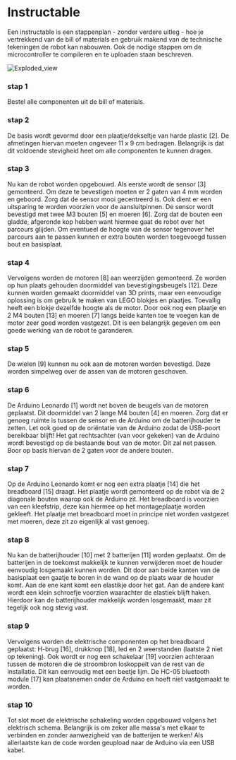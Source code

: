 # Instructable

Een instructable is een stappenplan - zonder verdere uitleg - hoe je vertrekkend van de bill of materials en gebruik makend van de technische tekeningen de robot kan nabouwen. Ook de nodige stappen om de microcontroller te compileren en te uploaden staan beschreven.  

![Exploded_view](https://github.com/Thijsva05/LineFollowingRobotThijs/assets/146442788/5bdf6431-74d1-477d-afb0-fac5c3af277e)


### stap 1
Bestel alle componenten uit de bill of materials.  

### stap 2
De basis wordt gevormd door een plaatje/dekseltje van harde plastic [2]. De afmetingen hiervan moeten ongeveer 11 x 9 cm bedragen. Belangrijk is dat dit voldoende stevigheid heet om alle componenten te kunnen dragen.

### stap 3
Nu kan de robot worden opgebouwd. Als eerste wordt de sensor [3] gemonteerd. Om deze te bevestigen moeten er 2 gaten van 4 mm worden en geboord. Zorg dat de sensor mooi gecentreerd is. Ook dient er een uitsparing te worden voorzien voor de aansluitpinnen. De sensor wordt bevestigd met twee M3 bouten [5] en moeren [6]. Zorg dat de bouten een gladde, afgeronde kop hebben want hiermee gaat de robot over het parcours glijden. Om eventueel de hoogte van de sensor tegenover het parcours aan te passen kunnen er extra bouten worden toegevoegd tussen bout en basisplaat.

### stap 4
Vervolgens worden de motoren [8] aan weerzijden gemonteerd. Ze worden op hun plaats gehouden doormiddel van bevestigingsbeugels [12]. Deze kunnen worden gemaakt doormiddel van 3D prints, maar een eenvoudige oplossing is om gebruik te maken van LEGO blokjes en plaatjes. Toevallig heeft een blokje dezelfde hoogte als de motor. Door ook nog een plaatje en 2 M4 bouten [13] en moeren [7] langs beide kanten toe te voegen kan de motor zeer goed worden vastgezet. Dit is een belangrijk gegeven om een goede werking van de robot te garanderen.

### stap 5
De wielen [9] kunnen nu ook aan de motoren worden bevestigd. Deze worden simpelweg over de assen van de motoren geschoven.

### stap 6
De Arduino Leonardo [1] wordt net boven de beugels van de motoren geplaatst. Dit doormiddel van 2 lange M4 bouten [4] en moeren. Zorg dat er genoeg ruimte is tussen de sensor en de Arduino om de batterijhouder te zetten. Let ook goed op de oriëntatie van de Arduino zodat de USB-poort bereikbaar blijft! Het gat rechtsachter (van voor gekeken) van de Arduino wordt bevestigd op de bestaande bout van de motor. Dit zal net passen. Boor op basis hiervan de 2 gaten voor de andere bouten.

### stap 7
Op de Arduino Leonardo komt er nog een extra plaatje [14] die het breadboard [15] draagt. Het plaatje wordt gemonteerd op de robot via de 2 diagonale bouten waarop ook de Arduino zit. Het breadboard is voorzien van een kleefstrip, deze kan hiermee op het montageplaatje worden gekleeft. Het plaatje met breadboard moet in principe niet worden vastgezet met moeren, deze zit zo eigenlijk al vast genoeg.

### stap 8
Nu kan de batterijhouder [10] met 2 batterijen [11] worden geplaatst. Om de batterijen in de toekomst makkelijk te kunnen verwijderen moet de houder eenvoudig losgemaakt kunnen worden. Dit door aan beide kanten van de basisplaat een gaatje te boren in de wand op de plaats waar de houder komt. Aan de ene kant komt een elastikje door het gat. Aan de andere kant wordt een klein schroefje voorzien waarachter de elastiek blijft haken. Hierdoor kan de batterijhouder makkelijk worden losgemaakt, maar zit tegelijk ook nog stevig vast.

### stap 9
Vervolgens worden de elektrische componenten op het breadboard geplaatst: H-brug [16], drukknop [18], led en 2 weerstanden (laatste 2 niet op tekening). Ook wordt er nog een schakelaar [19] voorzien achteraan tussen de motoren die de stroombron loskoppelt van de rest van de installatie. Dit kan eenvoudig met een beetje lijm. De HC-05 bluetooth module [17] kan plaatsnemen onder de Arduino en hoeft niet vastgemaakt te worden.

### stap 10
Tot slot moet de elektrische schakeling worden opgebouwd volgens het elektrisch schema. Belangrijk is om zeker alle massa's met elkaar te verbinden en zonder aanwezigheid van de batterijen te werken! Als allerlaatste kan de code worden geupload naar de Arduino via een USB kabel.
